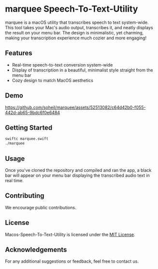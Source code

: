 # marquee Speech-To-Text-Utility

marquee is a macOS utility that transcribes speech to text system-wide. This tool takes your Mac's audio output, transcribes it, and neatly displays the result on your menu bar. The design is minimalistic, yet charming, making your transcription experience much cozier and more engaging!

## Features

- Real-time speech-to-text conversion system-wide
- Display of transcription in a beautiful, minimalist style straight from the menu bar
- Cozy design to match MacOS aesthetics

## Demo

https://github.com/soheil/marquee/assets/52513082/c64d42b0-f055-442d-ab65-9bdc6f0e6484

## Getting Started

```bash
swiftc marquee.swift
./marquee
```

## Usage

Once you've cloned the repository and compiled and ran the app, a black bar will appear on your menu bar displaying the transcribed audio text in real time.

## Contributing

We encourage public contributions.

## License

Macos-Speech-To-Text-Utility is licensed under the [MIT License](https://opensource.org/licenses/MIT).

## Acknowledgements

For any additional suggestions or feedback, feel free to contact us.

